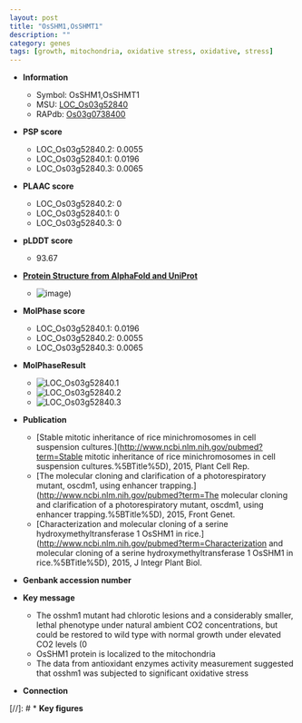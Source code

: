 ```yaml
---
layout: post
title: "OsSHM1,OsSHMT1"
description: ""
category: genes
tags: [growth, mitochondria, oxidative stress, oxidative, stress]
---
```


* **Information**  
    + Symbol: OsSHM1,OsSHMT1  
    + MSU: [LOC_Os03g52840](http://rice.plantbiology.msu.edu/cgi-bin/ORF_infopage.cgi?orf=LOC_Os03g52840)  
    + RAPdb: [Os03g0738400](http://rapdb.dna.affrc.go.jp/viewer/gbrowse_details/irgsp1?name=Os03g0738400)  

* **PSP score**  
    + LOC_Os03g52840.2: 0.0055 
    + LOC_Os03g52840.1: 0.0196 
    + LOC_Os03g52840.3: 0.0065 

* **PLAAC score**  
    + LOC_Os03g52840.2: 0 
    + LOC_Os03g52840.1: 0 
    + LOC_Os03g52840.3: 0 

* **pLDDT score**
    + 93.67

* **[Protein Structure from AlphaFold and UniProt](https://www.uniprot.org/uniprotkb/Q10D68/entry#structure)**
    + ![image](https://ricepsp.github.io/images/Q1/AF-Q10D68-F1.png))

* **MolPhase score**
    + LOC_Os03g52840.1: 0.0196
    + LOC_Os03g52840.2: 0.0055
    + LOC_Os03g52840.3: 0.0065

* **MolPhaseResult**
    + ![LOC_Os03g52840.1](https://ricepsp.github.io/pictures/LOC_Os03g/LOC_Os03g52840.1.png)
    + ![LOC_Os03g52840.2](https://ricepsp.github.io/pictures/LOC_Os03g/LOC_Os03g52840.2.png)
    + ![LOC_Os03g52840.3](https://ricepsp.github.io/pictures/LOC_Os03g/LOC_Os03g52840.3.png)

* **Publication**  
    + [Stable mitotic inheritance of rice minichromosomes in cell suspension cultures.](http://www.ncbi.nlm.nih.gov/pubmed?term=Stable mitotic inheritance of rice minichromosomes in cell suspension cultures.%5BTitle%5D), 2015, Plant Cell Rep.
    + [The molecular cloning and clarification of a photorespiratory mutant, oscdm1, using enhancer trapping.](http://www.ncbi.nlm.nih.gov/pubmed?term=The molecular cloning and clarification of a photorespiratory mutant, oscdm1, using enhancer trapping.%5BTitle%5D), 2015, Front Genet.
    + [Characterization and molecular cloning of a serine hydroxymethyltransferase 1 OsSHM1 in rice.](http://www.ncbi.nlm.nih.gov/pubmed?term=Characterization and molecular cloning of a serine hydroxymethyltransferase 1 OsSHM1 in rice.%5BTitle%5D), 2015, J Integr Plant Biol.

* **Genbank accession number**  

* **Key message**  
    + The osshm1 mutant had chlorotic lesions and a considerably smaller, lethal phenotype under natural ambient CO2 concentrations, but could be restored to wild type with normal growth under elevated CO2 levels (0
    + OsSHM1 protein is localized to the mitochondria
    + The data from antioxidant enzymes activity measurement suggested that osshm1 was subjected to significant oxidative stress

* **Connection**  

[//]: # * **Key figures**  



